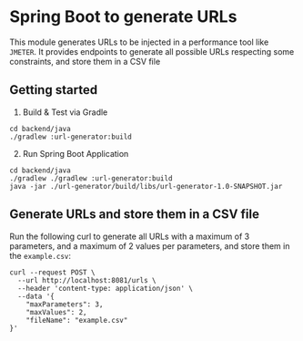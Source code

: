 # Spring Boot to generate URLs

This module generates URLs to be injected in a performance tool like `JMETER`. 
It provides endpoints to generate all possible URLs respecting some constraints, and store them in a CSV file

## Getting started

1. Build & Test via Gradle

```shell script
cd backend/java
./gradlew :url-generator:build
``` 
2. Run Spring Boot Application

```shell script
cd backend/java
./gradlew ./gradlew :url-generator:build
java -jar ./url-generator/build/libs/url-generator-1.0-SNAPSHOT.jar
```

## Generate URLs and store them in a CSV file

Run the following curl to generate all URLs with a maximum of 3 parameters, and a maximum of 2 values per parameters, and store them in the `example.csv`:

```shell script
curl --request POST \
  --url http://localhost:8081/urls \
  --header 'content-type: application/json' \
  --data '{
	"maxParameters": 3,
	"maxValues": 2,
    "fileName": "example.csv"
}'
```
